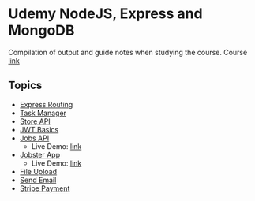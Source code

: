 # Udemy NodeJS, Express and MongoDB

Compilation of output and guide notes when studying the course. Course [link](https://www.udemy.com/course/nodejs-tutorial-and-projects-course/)

## Topics
- [Express Routing](/nodejs-express-routing)
- [Task Manager](/03-task-manager)
- [Store API](/04-store-api)
- [JWT Basics](/05-jwt-basics)
- [Jobs API](/06-jobs-api)
    - Live Demo: <a href="https://rickalburo-jobs-api.herokuapp.com/" target="_blank">link</a>
- [Jobster App](/06.5-jobster-app)
    - Live Demo: [link](https://rickalburo-jobster-app.herokuapp.com/landing)
- [File Upload](/07-file-upload)
- [Send Email](/08-send-email)
- [Stripe Payment](/09-stripe-payment)